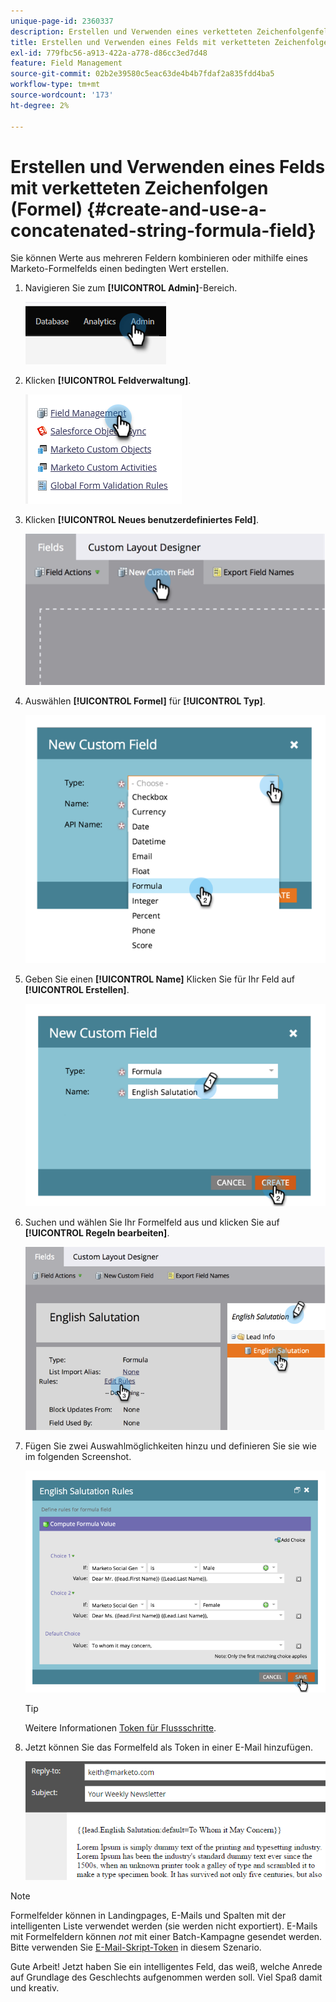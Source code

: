 ```yaml
---
unique-page-id: 2360337
description: Erstellen und Verwenden eines verketteten Zeichenfolgenfelds (Formel) - Marketo Docs - Produktdokumentation
title: Erstellen und Verwenden eines Felds mit verketteten Zeichenfolgen (Formel)
exl-id: 779fbc56-a913-422a-a778-d86cc3ed7d48
feature: Field Management
source-git-commit: 02b2e39580c5eac63de4b4b7fdaf2a835fdd4ba5
workflow-type: tm+mt
source-wordcount: '173'
ht-degree: 2%

---
```


# Erstellen und Verwenden eines Felds mit verketteten Zeichenfolgen (Formel) {#create-and-use-a-concatenated-string-formula-field}

Sie können Werte aus mehreren Feldern kombinieren oder mithilfe eines Marketo-Formelfelds einen bedingten Wert erstellen.

1. Navigieren Sie zum **[!UICONTROL Admin]**-Bereich.

   ![](assets/create-and-use-a-concatenated-string-formula-field-1.png)

1. Klicken **[!UICONTROL Feldverwaltung]**.

   ![](assets/create-and-use-a-concatenated-string-formula-field-2.png)

1. Klicken **[!UICONTROL Neues benutzerdefiniertes Feld]**.

   ![](assets/create-and-use-a-concatenated-string-formula-field-3.png)

1. Auswählen **[!UICONTROL Formel]** für **[!UICONTROL Typ]**.

   ![](assets/create-and-use-a-concatenated-string-formula-field-4.png)

1. Geben Sie einen **[!UICONTROL Name]** Klicken Sie für Ihr Feld auf **[!UICONTROL Erstellen]**.

   ![](assets/create-and-use-a-concatenated-string-formula-field-5.png)

1. Suchen und wählen Sie Ihr Formelfeld aus und klicken Sie auf **[!UICONTROL Regeln bearbeiten]**.

   ![](assets/create-and-use-a-concatenated-string-formula-field-6.png)

1. Fügen Sie zwei Auswahlmöglichkeiten hinzu und definieren Sie sie wie im folgenden Screenshot.

   ![](assets/create-and-use-a-concatenated-string-formula-field-7.png)

   >[!TIP]
   >
   >Weitere Informationen [Token für Flussschritte](/help/marketo/product-docs/core-marketo-concepts/smart-campaigns/flow-actions/use-tokens-in-flow-steps.md).

1. Jetzt können Sie das Formelfeld als Token in einer E-Mail hinzufügen.

   ![](assets/create-and-use-a-concatenated-string-formula-field-8.png)

>[!NOTE]
>
>Formelfelder können in Landingpages, E-Mails und Spalten mit der intelligenten Liste verwendet werden (sie werden nicht exportiert). E-Mails mit Formelfeldern können _not_ mit einer Batch-Kampagne gesendet werden. Bitte verwenden Sie [E-Mail-Skript-Token](/help/marketo/product-docs/email-marketing/general/using-tokens/create-an-email-script-token.md) in diesem Szenario.

Gute Arbeit! Jetzt haben Sie ein intelligentes Feld, das weiß, welche Anrede auf Grundlage des Geschlechts aufgenommen werden soll. Viel Spaß damit und kreativ.
